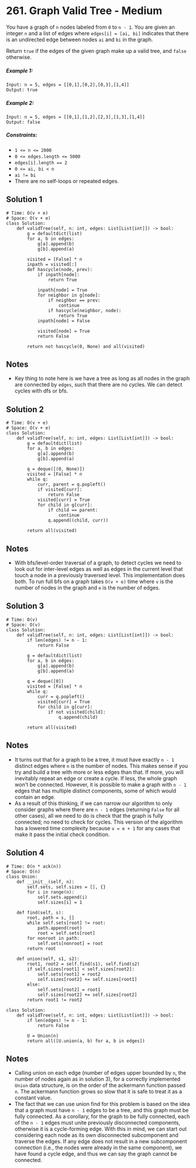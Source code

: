 # 261. Graph Valid Tree - Medium

You have a graph of `n` nodes labeled from `0` to `n - 1`. You are given an integer `n` and a list of edges where `edges[i] = [ai, bi]` indicates that there is an undirected edge between nodes `ai` and `bi` in the graph.

Return `true` if the edges of the given graph make up a valid tree, and `false` otherwise.

##### Example 1:

```
Input: n = 5, edges = [[0,1],[0,2],[0,3],[1,4]]
Output: true
```

##### Example 2:

```
Input: n = 5, edges = [[0,1],[1,2],[2,3],[1,3],[1,4]]
Output: false
```

##### Constraints:

- `1 <= n <= 2000`
- `0 <= edges.length <= 5000`
- `edges[i].length == 2`
- `0 <= ai, bi < n`
- `ai != bi`
- There are no self-loops or repeated edges.

## Solution 1

```
# Time: O(v + e)
# Space: O(v + e)
class Solution:
    def validTree(self, n: int, edges: List[List[int]]) -> bool:
        g = defaultdict(list)
        for a, b in edges:
            g[a].append(b)
            g[b].append(a)
        
        visited = [False] * n
        inpath = visited[:]
        def hascycle(node, prev):
            if inpath[node]:
                return True
            
            inpath[node] = True
            for neighbor in g[node]:
                if neighbor == prev:
                    continue
                if hascycle(neighbor, node):
                    return True
            inpath[node] = False
            
            visited[node] = True
            return False
        
        return not hascycle(0, None) and all(visited)
```

## Notes
- Key thing to note here is we have a tree as long as all nodes in the graph are connected by `edges`, such that there are no cycles. We can detect cycles with dfs or bfs. 

## Solution 2

```
# Time: O(v + e)
# Space: O(v + e)
class Solution:
    def validTree(self, n: int, edges: List[List[int]]) -> bool:
        g = defaultdict(list)
        for a, b in edges:
            g[a].append(b)
            g[b].append(a)
        
        q = deque([(0, None)])
        visited = [False] * n
        while q:
            curr, parent = q.popleft()
            if visited[curr]:
                return False
            visited[curr] = True
            for child in g[curr]:
                if child == parent:
                    continue
                q.append((child, curr))
                
        return all(visited)
```

## Notes
- With bfs/level-order traversal of a graph, to detect cycles we need to look out for inter-level edges as well as edges in the current level that touch a node in a previously traversed level. This implementation does both. To run full bfs on a graph takes `O(v + e)` time where `v` is the number of nodes in the graph and `e` is the number of edges.

## Solution 3

```
# Time: O(v)
# Space: O(v)
class Solution:
    def validTree(self, n: int, edges: List[List[int]]) -> bool:
        if len(edges) != n - 1:
            return False
        
        g = defaultdict(list)
        for a, b in edges:
            g[a].append(b)
            g[b].append(a)
        
        q = deque([0])
        visited = [False] * n
        while q:
            curr = q.popleft()
            visited[curr] = True
            for child in g[curr]:
                if not visited[child]:
                    q.append(child)
                
        return all(visited)
```

## Notes
- It turns out that for a graph to be a tree, it must have exactly `n - 1` distinct edges where `n` is the number of nodes. This makes sense if you try and build a tree with more or less edges than that. If more, you will inevitably repeat an edge or create a cycle. If less, the whole graph won't be connected. However, it is possible to make a graph with `n - 1` edges that has multiple distinct components, some of which would contain an edge.
- As a result of this thinking, if we can narrow our algorithm to only consider graphs where there are `n - 1` edges (returning `False` for all other cases), all we need to do is check that the graph is fully connected; no need to check for cycles. This version of the algorithm has a lowered time complexity because `v = e + 1` for any cases that make it pass the initial check condition.

## Solution 4

```
# Time: O(n * ack(n))
# Space: O(n)
class Union:
    def __init__(self, n):
        self.sets, self.sizes = [], {}
        for i in range(n):
            self.sets.append(i)
            self.sizes[i] = 1
        
    def find(self, s):
        root, path = s, []
        while self.sets[root] != root:
            path.append(root)
            root = self.sets[root]
        for nonroot in path:
            self.sets[nonroot] = root
        return root
    
    def union(self, s1, s2):
        root1, root2 = self.find(s1), self.find(s2)
        if self.sizes[root1] < self.sizes[root2]:
            self.sets[root1] = root2
            self.sizes[root2] += self.sizes[root1]
        else:
            self.sets[root2] = root1
            self.sizes[root2] += self.sizes[root2]
        return root1 != root2

class Solution:
    def validTree(self, n: int, edges: List[List[int]]) -> bool:
        if len(edges) != n - 1:
            return False
        
        U = Union(n)
        return all([U.union(a, b) for a, b in edges])
```

## Notes
- Calling union on each edge (number of edges upper bounded by `n`, the number of nodes again as in solution 3), for a correctly implemented `Union` data structure, is on the order of the ackermann function passed `n`. The ackermann function grows so slow that it is safe to treat it as a constant value.
- The fact that we can use union find for this problem is based on the idea that a graph must have `n - 1` edges to be a tree, and this graph must be fully connected. As a corollary, for the graph to be fully connected, each of the `n - 1` edges must unite previously disconnected components, otherwise it is a cycle-forming edge. With this in mind, we can start out considering each node as its own disconnected subcomponent and traverse the edges. If any edge does not result in a new subcomponent connection (i.e., the nodes were already in the same component), we have found a cycle edge, and thus we can say the graph cannot be connected.